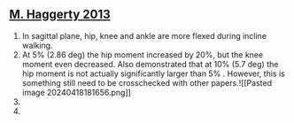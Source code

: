 ## [M. Haggerty 2013](https://www.sciencedirect.com/science/article/pii/S0966636214000022)

1. In sagittal plane, hip, knee and ankle are more flexed during incline walking.
2. At 5% (2.86 deg) the hip moment increased by 20%, but the knee moment even decreased. Also demonstrated that at 10% (5.7 deg) the hip moment is not actually significantly larger than 5% . However, this is something still need to be crosschecked with other papers.![[Pasted image 20240418181656.png]]
3. 
4. 